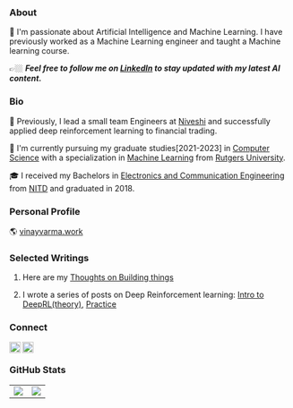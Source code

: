 ### About

🔭 I'm passionate about Artificial Intelligence and Machine Learning. I have previously worked as a Machine Learning engineer and taught a Machine learning course.

👉🏼 ***Feel free to follow me on [LinkedIn](https://www.linkedin.com/in/vinayvarma-k/) to stay updated with my latest AI content.***

### Bio

🧠 Previously, I lead a small team Engineers at [Niveshi](https://www.linkedin.com/company/niveshi/) and successfully applied deep reinforcement learning to financial trading. 


🌱 I'm currently pursuing my graduate studies[2021-2023] in [Computer Science](https://www.cs.rutgers.edu/) with a specialization in [Machine Learning](http://ai.stanford.edu/) from [Rutgers University](https://www.rutgers.edu/). 

🎓 I received my Bachelors in [Electronics and Communication Engineering](http://www.ece.wisc.edu/) from  [NITD](https://nitdelhi.ac.in/) and graduated in 2018.

### Personal Profile

🌎 [vinayvarma.work](https://vinayvarma.work/about/)

### Selected Writings

1. Here are my [Thoughts on Building things](https://vinayvarma.work/entrepreneurship/self-empowerment/2020/05/05/On-Buliding-things.html)

2. I wrote a series of posts on Deep Reinforcement learning: [Intro to DeepRL(theory)](https://vinayvarma.work/research/2021/02/21/Deep-Learning-Useful-Ideas.html), [Practice](https://vinayvarma.work/reinforcement%20learning/2020/05/06/Q-Learning.html)

### Connect

<a href="https://www.linkedin.com/in/vinayvarma-k/">
  <img align="left" alt="Vinay Varma's LinkedIn" width="20px" height="20px" src="https://cdn.icon-icons.com/icons2/1753/PNG/512/iconfinder-social-media-applications-14linkedin-4102586_113786.png" />
</a>
<a href="https://twitter.com/vinnuvinay008/">
  <img align="left" alt="Vinay Varma's Twitter" width="20px" height="20px" src="https://cdn.icon-icons.com/icons2/1753/PNG/512/iconfinder-social-media-applications-6twitter-4102580_113802.png" />
</a>
<br/>

### GitHub Stats

<table class="center" style="width:100%;">
  <tr>
    <td align="center">
  <img align="center" src="https://github-readme-stats.vercel.app/api?username=vin136&count_private=true&show_icons=true&theme=onedark&hide_border=true" />
    </td>
    <td align="center">
  <img align="center" src="https://github-readme-stats.vercel.app/api/top-langs/?username=vin136&langs_count=10&layout=compact&theme=onedark&hide_border=true" />
</td>
  </tr>
</table>
